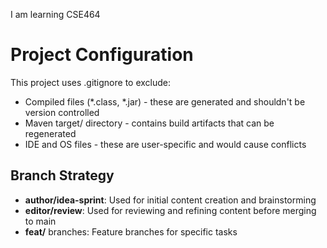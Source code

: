 I am learning CSE464
# Project Configuration
This project uses .gitignore to exclude:
- Compiled files (*.class, *.jar) - these are generated and shouldn't be version controlled
- Maven target/ directory - contains build artifacts that can be regenerated
- IDE and OS files - these are user-specific and would cause conflicts
## Branch Strategy
- **author/idea-sprint**: Used for initial content creation and brainstorming
- **editor/review**: Used for reviewing and refining content before merging to main
- **feat/** branches: Feature branches for specific tasks
